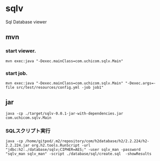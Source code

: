 # sqlv
Sql Database viewer

## mvn
### start viewer.
```
mvn exec:java "-Dexec.mainClass=com.uchicom.sqlv.Main"
```

### start job.
```
mvn exec:java "-Dexec.mainClass=com.uchicom.sqlv.Main" "-Dexec.args=-file src/test/resources/config.yml -job job1"
```

## jar
```
java -cp ./target/sqlv-0.0.1-jar-with-dependencies.jar com.uchicom.sqlv.Main
```

### SQLスクリプト実行
```
java -cp /home/gitpod/.m2/repository/com/h2database/h2/2.2.224/h2-2.2.224.jar org.h2.tools.RunScript -url "jdbc:h2:./database/sqlv;CIPHER=AES;" -user sqlv_man -password "sqlv_man sqlv_man" -script ./database/sql/create.sql  -showResults
```
